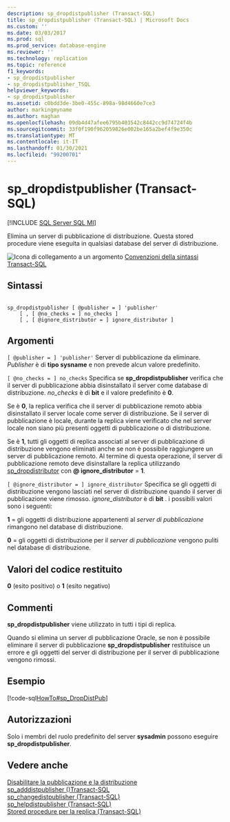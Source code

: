 ```yaml
---
description: sp_dropdistpublisher (Transact-SQL)
title: sp_dropdistpublisher (Transact-SQL) | Microsoft Docs
ms.custom: ''
ms.date: 03/03/2017
ms.prod: sql
ms.prod_service: database-engine
ms.reviewer: ''
ms.technology: replication
ms.topic: reference
f1_keywords:
- sp_dropdistpublisher
- sp_dropdistpublisher_TSQL
helpviewer_keywords:
- sp_dropdistpublisher
ms.assetid: c0bdd3de-3be0-455c-898a-98d4660e7ce3
author: markingmyname
ms.author: maghan
ms.openlocfilehash: 09db4d47afee6795b403542c8442cc9d74724f4b
ms.sourcegitcommit: 33f0f190f962059826e002be165a2bef4f9e350c
ms.translationtype: MT
ms.contentlocale: it-IT
ms.lasthandoff: 01/30/2021
ms.locfileid: "99200701"
---
```

# <a name="sp_dropdistpublisher-transact-sql"></a>sp_dropdistpublisher (Transact-SQL)
[!INCLUDE [SQL Server SQL MI](../../includes/applies-to-version/sql-asdbmi.md)]

  Elimina un server di pubblicazione di distribuzione. Questa stored procedure viene eseguita in qualsiasi database del server di distribuzione.  
  
 ![Icona di collegamento a un argomento](../../database-engine/configure-windows/media/topic-link.gif "Icona di collegamento a un argomento") [Convenzioni della sintassi Transact-SQL](../../t-sql/language-elements/transact-sql-syntax-conventions-transact-sql.md)  
  
## <a name="syntax"></a>Sintassi  
  
```  
  
sp_dropdistpublisher [ @publisher = ] 'publisher'  
    [ , [ @no_checks = ] no_checks ]  
    [ , [ @ignore_distributor = ] ignore_distributor ]  
```  
  
## <a name="arguments"></a>Argomenti  
`[ @publisher = ] 'publisher'` Server di pubblicazione da eliminare. *Publisher* è di **tipo sysname** e non prevede alcun valore predefinito.  
  
`[ @no_checks = ] no_checks` Specifica se **sp_dropdistpublisher** verifica che il server di pubblicazione abbia disinstallato il server come database di distribuzione. *no_checks* è di **bit** e il valore predefinito è **0**.  
  
 Se è **0**, la replica verifica che il server di pubblicazione remoto abbia disinstallato il server locale come server di distribuzione. Se il server di pubblicazione è locale, durante la replica viene verificato che nel server locale non siano più presenti oggetti di pubblicazione o di distribuzione.  
  
 Se è **1**, tutti gli oggetti di replica associati al server di pubblicazione di distribuzione vengono eliminati anche se non è possibile raggiungere un server di pubblicazione remoto. Al termine di questa operazione, il server di pubblicazione remoto deve disinstallare la replica utilizzando [sp_dropdistributor](../../relational-databases/system-stored-procedures/sp-dropdistributor-transact-sql.md) con **\@ ignore_distributor**  =  **1**.  
  
`[ @ignore_distributor = ] ignore_distributor` Specifica se gli oggetti di distribuzione vengono lasciati nel server di distribuzione quando il server di pubblicazione viene rimosso. *ignore_distributor* è di **bit** . i possibili valori sono i seguenti:  
  
 **1** = gli oggetti di distribuzione appartenenti al *server di pubblicazione* rimangono nel database di distribuzione.  
  
 **0** = gli oggetti di distribuzione per il *server di pubblicazione* vengono puliti nel database di distribuzione.  
  
## <a name="return-code-values"></a>Valori del codice restituito  
 **0** (esito positivo) o **1** (esito negativo)  
  
## <a name="remarks"></a>Commenti  
 **sp_dropdistpublisher** viene utilizzato in tutti i tipi di replica.  
  
 Quando si elimina un server di pubblicazione Oracle, se non è possibile eliminare il server di pubblicazione **sp_dropdistpublisher** restituisce un errore e gli oggetti del server di distribuzione per il server di pubblicazione vengono rimossi.  
  
## <a name="example"></a>Esempio  
 [!code-sql[HowTo#sp_DropDistPub](../../relational-databases/replication/codesnippet/tsql/sp-dropdistpublisher-tra_1.sql)]  
  
## <a name="permissions"></a>Autorizzazioni  
 Solo i membri del ruolo predefinito del server **sysadmin** possono eseguire **sp_dropdistpublisher**.  
  
## <a name="see-also"></a>Vedere anche  
 [Disabilitare la pubblicazione e la distribuzione](../../relational-databases/replication/disable-publishing-and-distribution.md)   
 [sp_adddistpublisher &#40;&#41;Transact-SQL ](../../relational-databases/system-stored-procedures/sp-adddistpublisher-transact-sql.md)   
 [sp_changedistpublisher &#40;Transact-SQL&#41;](../../relational-databases/system-stored-procedures/sp-changedistpublisher-transact-sql.md)   
 [sp_helpdistpublisher &#40;Transact-SQL&#41;](../../relational-databases/system-stored-procedures/sp-helpdistpublisher-transact-sql.md)   
 [Stored procedure per la replica &#40;Transact-SQL&#41;](../../relational-databases/system-stored-procedures/replication-stored-procedures-transact-sql.md)  
  
  
